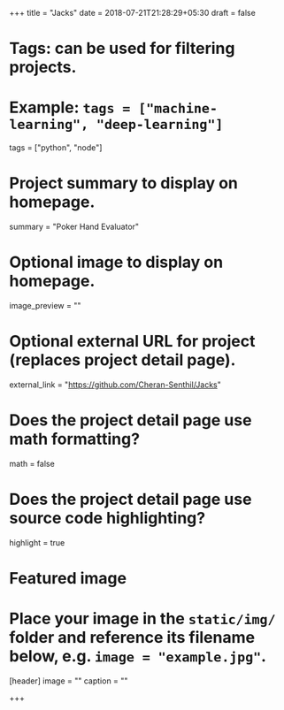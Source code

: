 +++
title = "Jacks"
date = 2018-07-21T21:28:29+05:30
draft = false

# Tags: can be used for filtering projects.
# Example: `tags = ["machine-learning", "deep-learning"]`
tags = ["python", "node"]

# Project summary to display on homepage.
summary = "Poker Hand Evaluator"

# Optional image to display on homepage.
image_preview = ""

# Optional external URL for project (replaces project detail page).
external_link = "https://github.com/Cheran-Senthil/Jacks"

# Does the project detail page use math formatting?
math = false

# Does the project detail page use source code highlighting?
highlight = true

# Featured image
# Place your image in the `static/img/` folder and reference its filename below, e.g. `image = "example.jpg"`.
[header]
image = ""
caption = ""

+++
